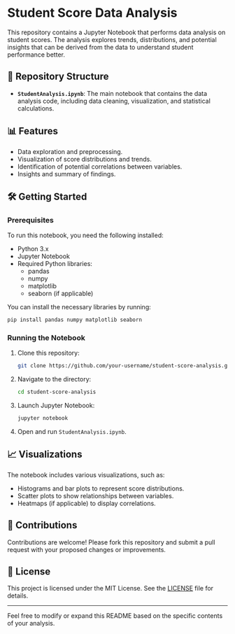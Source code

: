 

# Student Score Data Analysis

This repository contains a Jupyter Notebook that performs data analysis on student scores. The analysis explores trends, distributions, and potential insights that can be derived from the data to understand student performance better.

## 📂 Repository Structure

- **`StudentAnalysis.ipynb`**: The main notebook that contains the data analysis code, including data cleaning, visualization, and statistical calculations.

## 📊 Features

- Data exploration and preprocessing.
- Visualization of score distributions and trends.
- Identification of potential correlations between variables.
- Insights and summary of findings.

## 🛠️ Getting Started

### Prerequisites

To run this notebook, you need the following installed:

- Python 3.x
- Jupyter Notebook
- Required Python libraries:
  - pandas
  - numpy
  - matplotlib
  - seaborn (if applicable)

You can install the necessary libraries by running:
```bash
pip install pandas numpy matplotlib seaborn
```

### Running the Notebook

1. Clone this repository:
   ```bash
   git clone https://github.com/your-username/student-score-analysis.git
   ```
2. Navigate to the directory:
   ```bash
   cd student-score-analysis
   ```
3. Launch Jupyter Notebook:
   ```bash
   jupyter notebook
   ```
4. Open and run `StudentAnalysis.ipynb`.

## 📈 Visualizations

The notebook includes various visualizations, such as:

- Histograms and bar plots to represent score distributions.
- Scatter plots to show relationships between variables.
- Heatmaps (if applicable) to display correlations.

## 🤝 Contributions

Contributions are welcome! Please fork this repository and submit a pull request with your proposed changes or improvements.

## 📄 License

This project is licensed under the MIT License. See the [LICENSE](LICENSE) file for details.

---

Feel free to modify or expand this README based on the specific contents of your analysis.

